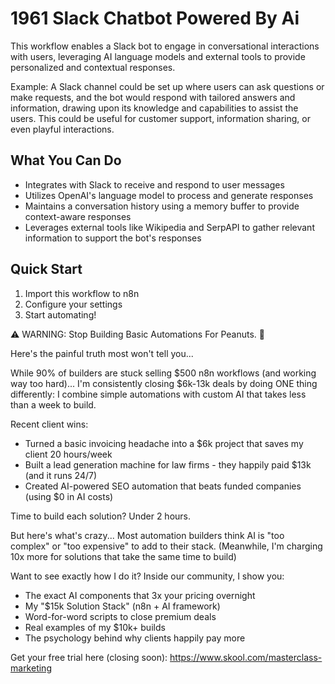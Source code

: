 # 1961 Slack Chatbot Powered By Ai

This workflow enables a Slack bot to engage in conversational interactions with users, leveraging AI language models and external tools to provide personalized and contextual responses.

Example: A Slack channel could be set up where users can ask questions or make requests, and the bot would respond with tailored answers and information, drawing upon its knowledge and capabilities to assist the users. This could be useful for customer support, information sharing, or even playful interactions.

## What You Can Do
- Integrates with Slack to receive and respond to user messages
- Utilizes OpenAI's language model to process and generate responses
- Maintains a conversation history using a memory buffer to provide context-aware responses
- Leverages external tools like Wikipedia and SerpAPI to gather relevant information to support the bot's responses

## Quick Start
1. Import this workflow to n8n
2. Configure your settings
3. Start automating!

⚠️ WARNING: Stop Building Basic Automations For Peanuts. 🚫

Here's the painful truth most won't tell you...

While 90% of builders are stuck selling $500 n8n workflows (and working way too hard)...
I'm consistently closing $6k-13k deals by doing ONE thing differently:
I combine simple automations with custom AI that takes less than a week to build.

Recent client wins:
* Turned a basic invoicing headache into a $6k project that saves my client 20 hours/week
* Built a lead generation machine for law firms - they happily paid $13k (and it runs 24/7)
* Created AI-powered SEO automation that beats funded companies (using $0 in AI costs)

Time to build each solution? Under 2 hours.

But here's what's crazy...
Most automation builders think AI is "too complex" or "too expensive" to add to their stack.
(Meanwhile, I'm charging 10x more for solutions that take the same time to build)

Want to see exactly how I do it?
Inside our community, I show you:
* The exact AI components that 3x your pricing overnight
* My "$15k Solution Stack" (n8n + AI framework)
* Word-for-word scripts to close premium deals
* Real examples of my $10k+ builds
* The psychology behind why clients happily pay more

Get your free trial here (closing soon): https://www.skool.com/masterclass-marketing
